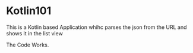# Kotlin101
This is a Kotlin based Application whihc parses the json from the URL and shows it in the list view

The Code Works.
